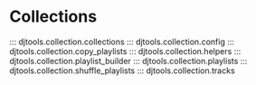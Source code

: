 # Collections

::: djtools.collection.collections
::: djtools.collection.config
::: djtools.collection.copy_playlists
::: djtools.collection.helpers
::: djtools.collection.playlist_builder
::: djtools.collection.playlists
::: djtools.collection.shuffle_playlists
::: djtools.collection.tracks
